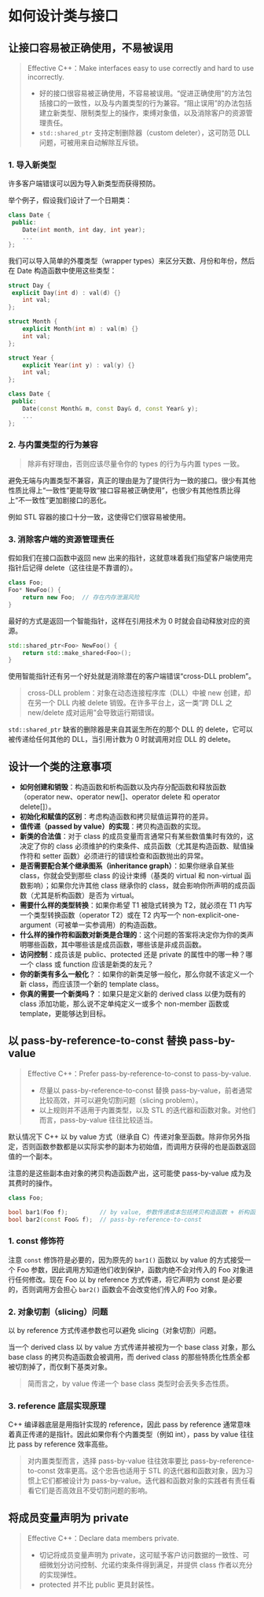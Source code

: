 # 如何设计类与接口

## 让接口容易被正确使用，不易被误用

> Effective C++：Make interfaces easy to use correctly and hard to use incorrectly.
>
> * 好的接口很容易被正确使用，不容易被误用。“促进正确使用”的方法包括接口的一致性，以及与内置类型的行为兼容。“阻止误用”的办法包括建立新类型、限制类型上的操作，束缚对象值，以及消除客户的资源管理责任。
> * `std::shared_ptr` 支持定制删除器（custom deleter），这可防范 DLL 问题，可被用来自动解除互斥锁。

### 1. 导入新类型

许多客户端错误可以因为导入新类型而获得预防。

举个例子，假设我们设计了一个日期类：

```c++
class Date {
 public:
    Date(int month, int day, int year);
    ...
};
```

我们可以导入简单的外覆类型（wrapper types）来区分天数、月份和年份，然后在 Date 构造函数中使用这些类型：

```c++
struct Day {
 explicit Day(int d) : val(d) {}
    int val;
};

struct Month {
    explicit Month(int m) : val(m) {}
    int val;
};

struct Year {
    explicit Year(int y) : val(y) {}
    int val;
};

class Date {
 public:
    Date(const Month& m, const Day& d, const Year& y);
    ...
};
```

### 2. 与内置类型的行为兼容

> 除非有好理由，否则应该尽量令你的 types 的行为与内置 types 一致。

避免无端与内置类型不兼容，真正的理由是为了提供行为一致的接口。很少有其他性质比得上“一致性”更能导致“接口容易被正确使用”，也很少有其他性质比得上“不一致性”更加剧接口的恶化。

例如 STL 容器的接口十分一致，这使得它们很容易被使用。

### 3. 消除客户端的资源管理责任

假如我们在接口函数中返回 new 出来的指针，这就意味着我们指望客户端使用完指针后记得 delete（这往往是不靠谱的）。

```c++
class Foo;
Foo* NewFoo() {
    return new Foo;  // 存在内存泄漏风险
}
```

最好的方式是返回一个智能指针，这样在引用技术为 0 时就会自动释放对应的资源。

```c++
std::shared_ptr<Foo> NewFoo() {
    return std::make_shared<Foo>();
}
```

使用智能指针还有另一个好处就是消除潜在的客户端错误“cross-DLL problem”。

> cross-DLL problem：对象在动态连接程序库（DLL）中被 new 创建，却在另一个 DLL 内被 delete 销毁。在许多平台上，这一类“跨 DLL 之 new/delete 成对运用”会导致运行期错误。

`std::shared_ptr` 缺省的删除器是来自其诞生所在的那个 DLL 的 delete，它可以被传递给任何其他的 DLL，当引用计数为 0 时就调用对应 DLL 的 delete。

## 设计一个类的注意事项

* **如何创建和销毁**：构造函数和析构函数以及内存分配函数和释放函数（operator new、operator new[]、operator delete 和 operator delete[]）。
* **初始化和赋值的区别**：考虑构造函数和拷贝赋值运算符的差异。
* **值传递（passed by value）的实现**：拷贝构造函数的实现。
* **新类的合法值**：对于 class 的成员变量而言通常只有某些数值集时有效的，这决定了你的 class 必须维护的约束条件、成员函数（尤其是构造函数、赋值操作符和 setter 函数）必须进行的错误检查和函数抛出的异常。
* **是否需要配合某个继承图系（inheritance graph）**：如果你继承自某些 class，你就会受到那些 class 的设计束缚（基类的 virtual 和 non-virtual 函数影响）；如果你允许其他 class 继承你的 class，就会影响你所声明的成员函数（尤其是析构函数）是否为 virtual。
* **需要什么样的类型转换**：如果你希望 T1 被隐式转换为 T2，就必须在 T1 内写一个类型转换函数（operator T2）或在 T2 内写一个 non-explicit-one-argument（可被单一实参调用）的构造函数。
* **什么样的操作符和函数对新类是合理的**：这个问题的答案将决定你为你的类声明哪些函数，其中哪些该是成员函数，哪些该是非成员函数。
* **访问控制**：成员该是 public、protected 还是 private 的属性中的哪一种？哪一个 class 或 function 应该是新类的友元？
* **你的新类有多么一般化**？：如果你的新类足够一般化，那么你就不该定义一个新 class，而应该顶一个新的 template class。
* **你真的需要一个新类吗？**：如果只是定义新的 derived class 以便为既有的 class 添加功能，那么说不定单纯定义一或多个 non-member 函数或 template，更能够达到目标。

## 以 pass-by-reference-to-const 替换 pass-by-value

> Effective C++：Prefer pass-by-reference-to-const to pass-by-value.
>
> * 尽量以 pass-by-reference-to-const 替换 pass-by-value，前者通常比较高效，并可以避免切割问题（slicing problem）。
> * 以上规则并不适用于内置类型，以及 STL 的迭代器和函数对象。对他们而言，pass-by-value 往往比较适当。

默认情况下 C++ 以 by value 方式（继承自 C）传递对象至函数。除非你另外指定，否则函数参数都是以实际实参的副本为初始值，而调用方获得的也是函数返回值的一个副本。

注意的是这些副本由对象的拷贝构造函数产出，这可能使 pass-by-value 成为及其费时的操作。

```c++
class Foo;

bool bar1(Foo f);         // by value, 参数传递成本包括拷贝构造函数 + 析构函数调用
bool bar2(const Foo& f);  // pass-by-reference-to-const
```

### 1. const 修饰符

注意 `const` 修饰符是必要的，因为原先的 `bar1()` 函数以 by value 的方式接受一个 Foo 参数，因此调用方知道他们收到保护，函数内绝不会对传入的 Foo 对象进行任何修改。现在 Foo 以 by reference 方式传递，将它声明为 const 是必要的，否则调用方会担心 `bar2()` 函数会不会改变他们传入的 Foo 对象。

### 2. 对象切割（slicing）问题

以 by reference 方式传递参数也可以避免 slicing（对象切割）问题。

当一个 derived class 以 by value 方式传递并被视为一个 base class 对象，那么 base class 的拷贝构造函数会被调用，而 derived class 的那些特质化性质全都被切割掉了，而仅剩下基类对象。

> 简而言之，by value 传递一个 base class 类型时会丢失多态性质。

### 3. reference 底层实现原理

C++ 编译器底层是用指针实现的 reference，因此 pass by reference 通常意味着真正传递的是指针。因此如果你有个内置类型（例如 int），pass by value 往往比 pass by reference 效率高些。

> 对内置类型而言，选择 pass-by-value 往往效率要比 pass-by-reference-to-const 效率更高。这个忠告也适用于 STL 的迭代器和函数对象，因为习惯上它们都被设计为 pass-by-value。迭代器和函数对象的实践者有责任看看它们是否高效且不受切割问题的影响。

## 将成员变量声明为 private

> Effective C++：Declare data members private.
>
> * 切记将成员变量声明为 private，这可赋予客户访问数据的一致性、可细微划分访问控制、允诺约束条件得到满足，并提供 class 作者以充分的实现弹性。
> * protected 并不比 public 更具封装性。